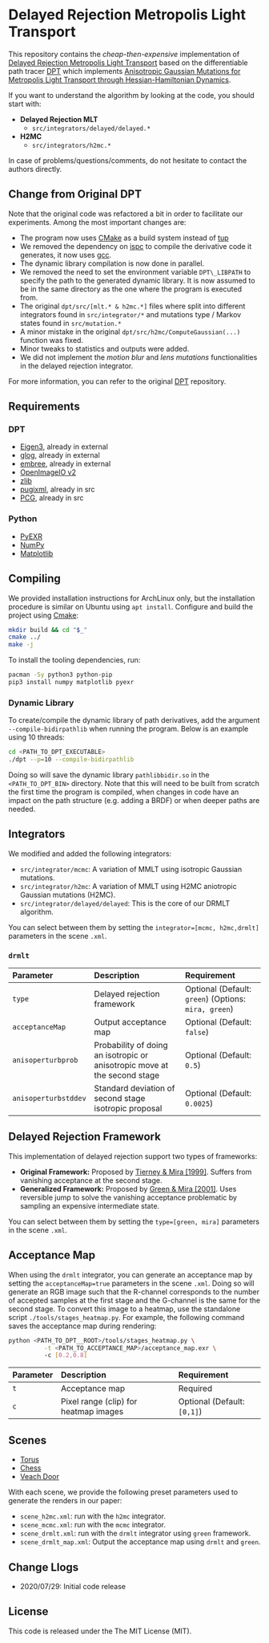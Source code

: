 # Delayed Rejection Metropolis Light Transport

This repository contains the *cheap-then-expensive* implementation of [Delayed Rejection Metropolis Light Transport](https://joeylitalien.github.io/publications/drmlt) based on the differentiable path tracer [DPT](https://github.com/BachiLi/dpt) which implements [Anisotropic Gaussian Mutations for Metropolis Light Transport through Hessian-Hamiltonian Dynamics](https://people.csail.mit.edu/tzumao/h2mc/).

If you want to understand the algorithm by looking at the code, you should start with:

  - __Delayed Rejection MLT__
    - `src/integrators/delayed/delayed.*`
  - __H2MC__
    - `src/integrators/h2mc.*`

In case of problems/questions/comments, do not hesitate to contact the authors directly.
 

## Change from Original DPT

Note that the original code was refactored a bit in order to facilitate our experiments. Among the most important changes are:
- The program now uses [CMake](https://cmake.org/) as a build system instead of [tup](http://gittup.org/tup/)
- We removed the dependency on [ispc](https://ispc.github.io/ispc.html) to compile the derivative code it generates, it now uses [gcc](https://gcc.gnu.org/).
- The dynamic library compilation is now done in parallel.
- We removed the need to set the environment variable `DPT\_LIBPATH` to specify the path to the generated dynamic library. It is now assumed to be in the same directory as the one where the program is executed from.
- The original `dpt/src/[mlt.* & h2mc.*]` files where split into different integrators found in `src/integrator/*` and mutations type / Markov states found in `src/mutation.*`
- A minor mistake in the original `dpt/src/h2mc/ComputeGaussian(...)` function was fixed. 
- Minor tweaks to statistics and outputs were added.
- We did not implement the *motion blur* and *lens mutations* functionalities in the delayed rejection integrator.

For more information, you can refer to the original [DPT](https://github.com/BachiLi/dpt) repository. 

## Requirements

### DPT
- [Eigen3](http://eigen.tuxfamily.org/index.php?title=Main_Page), already in external
- [glog](https://github.com/google/glog), already in external
- [embree](https://embree.github.io/), already in external
- [OpenImageIO v2](https://github.com/OpenImageIO/oiio)
- [zlib](http://www.zlib.net/)
- [pugixml](http://pugixml.org/), already in src
- [PCG](http://www.pcg-random.org/), already in src


### Python
- [PyEXR](https://github.com/tvogels/pyexr)
- [NumPy](https://numpy.org/)
- [Matplotlib](https://matplotlib.org/)


## Compiling

We provided installation instructions for ArchLinux only, but the installation procedure is similar on Ubuntu using `apt install`. Configure and build the project using [Cmake](https://cmake.org/): 
```bash
mkdir build && cd "$_" 
cmake ../ 
make -j
```

To install the tooling dependencies, run:
```bash
pacman -Sy python3 python-pip
pip3 install numpy matplotlib pyexr
```

### Dynamic Library

To create/compile the dynamic library of path derivatives, add the argument `--compile-bidirpathlib` when running the program. 
Below is an example using 10 threads:
```bash
cd <PATH_TO_DPT_EXECUTABLE>     
./dpt --p=10 --compile-bidirpathlib                       
```
Doing so will save the dynamic library `pathlibbidir.so` in the `<PATH_TO_DPT_BIN>` directory. Note that this will need to be built from scratch the first time the program is compiled, when changes in code have an impact on the path structure (e.g. adding a BRDF) or when deeper paths are needed.


## Integrators

We modified and added the following integrators:

 - `src/integrator/mcmc`: A variation of MMLT using isotropic Gaussian mutations.
 - `src/integrator/h2mc`:  A variation of MMLT using H2MC aniotropic Gaussian mutations (H2MC).
 - `src/integrator/delayed/delayed`: This is the core of our DRMLT algorithm.

You can select between them by setting the `integrator=[mcmc, h2mc,drmlt]` parameters in the scene `.xml`.

### `drmlt`

| Parameter | Description | Requirement |
|:----------|:------------|:--|
| `type` | Delayed rejection framework | Optional (Default: `green`)   (Options: `mira, green`) |
| `acceptanceMap` | Output acceptance map | Optional (Default: `false`)  |
| `anisoperturbprob` | Probability of doing an isotropic or anisotropic move at the second stage | Optional (Default: `0.5`)  |
| `anisoperturbstddev` | Standard deviation of second stage isotropic proposal | Optional (Default: `0.0025`)  |

## Delayed Rejection Framework

This implementation of delayed rejection support two types of frameworks:

 - __Original Framework:__ Proposed by [Tierney & Mira [1999]](https://www.researchgate.net/publication/2767014_Some_Adaptive_Monte_Carlo_Methods_for_Bayesian_Inference). Suffers from vanishing acceptance at the second stage.
 - __Generalized Framework:__ Proposed by [Green & Mira [2001]](http://citeseerx.ist.psu.edu/viewdoc/download?doi=10.1.1.20.7698&rep=rep1&type=pdf). Uses reversible jump to solve the vanishing acceptance problematic by sampling an expensive intermediate state. 

You can select between them by setting the `type=[green, mira]` parameters in the scene `.xml`.


## Acceptance Map

When using the `drmlt` integrator, you can generate an acceptance map by setting the `acceptanceMap=true`  parameters in the scene `.xml`. Doing so will generate an RGB image such that the R-channel corresponds to the number of accepted samples at the first stage and the G-channel is the same for the second stage. To convert this image to a heatmap, use the standalone script `./tools/stages_heatmap.py`. For example, the following command saves the acceptance map during rendering:

```bash
python <PATH_TO_DPT__ROOT>/tools/stages_heatmap.py \
          -t <PATH_TO_ACCEPTANCE_MAP>/acceptance_map.exr \ 
          -c [0.2,0.8]
```

| Parameter | Description | Requirement |
|:----------|:------------|:--|
| `t` | Acceptance map | Required |
| `c` | Pixel range (clip) for heatmap images | Optional (Default: `[0,1]`) |


## Scenes

- [Torus](http://adrien-gruson.com/research/2020_DRMLT/scenes/torus_dpt.zip)
- [Chess](http://adrien-gruson.com/research/2020_DRMLT/scenes/chess_dpt.zip)
- [Veach Door](http://adrien-gruson.com/research/2020_DRMLT/scenes/veach-door_dpt.zip)

With each scene, we provide the following preset parameters used to generate the renders in our paper:

- `scene_h2mc.xml`: run with the `h2mc` integrator.
- `scene_mcmc.xml`: run with the `mcmc` integrator.
- `scene_drmlt.xml`: run with the `drmlt` integrator using `green` framework.
- `scene_drmlt_map.xml`: Output the acceptance map using `drmlt` and `green`.
  
  
## Change Llogs

- 2020/07/29: Initial code release


## License

This code is released under the The MIT License (MIT).
